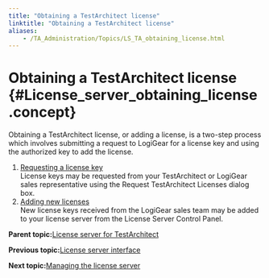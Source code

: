```yaml
--- 
title: "Obtaining a TestArchitect license"
linktitle: "Obtaining a TestArchitect license"
aliases: 
    - /TA_Administration/Topics/LS_TA_obtaining_license.html
---
```

# Obtaining a TestArchitect license {#License_server_obtaining_license .concept}

Obtaining a TestArchitect license, or adding a license, is a two-step process which involves submitting a request to LogiGear for a license key and using the authorized key to add the license.

1.  [Requesting a license key](../../TA_Administration/Topics/LS_TA_requesting_key.html)  
License keys may be requested from your TestArchitect or LogiGear sales representative using the Request TestArchitect Licenses dialog box.
2.  [Adding new licenses](../../TA_Administration/Topics/LS_TA_adding_new_license.html)  
New license keys received from the LogiGear sales team may be added to your license server from the License Server Control Panel.

**Parent topic:**[License server for TestArchitect](../../TA_Administration/Topics/LS_TA_License_server.html)

**Previous topic:**[License server interface](../../TA_Administration/Topics/LS_TA_interface.html)

**Next topic:**[Managing the license server](../../TA_Administration/Topics/LS_TA_managing_license_server.html)

